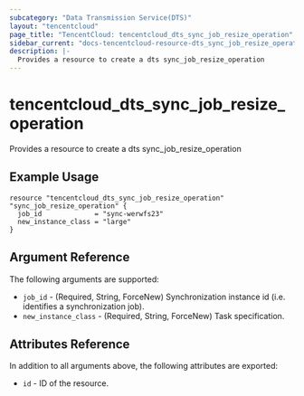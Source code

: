 ```yaml
---
subcategory: "Data Transmission Service(DTS)"
layout: "tencentcloud"
page_title: "TencentCloud: tencentcloud_dts_sync_job_resize_operation"
sidebar_current: "docs-tencentcloud-resource-dts_sync_job_resize_operation"
description: |-
  Provides a resource to create a dts sync_job_resize_operation
---
```


# tencentcloud_dts_sync_job_resize_operation

Provides a resource to create a dts sync_job_resize_operation

## Example Usage

```hcl
resource "tencentcloud_dts_sync_job_resize_operation" "sync_job_resize_operation" {
  job_id             = "sync-werwfs23"
  new_instance_class = "large"
}
```

## Argument Reference

The following arguments are supported:

* `job_id` - (Required, String, ForceNew) Synchronization instance id (i.e. identifies a synchronization job).
* `new_instance_class` - (Required, String, ForceNew) Task specification.

## Attributes Reference

In addition to all arguments above, the following attributes are exported:

* `id` - ID of the resource.




